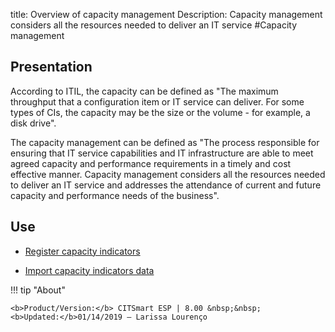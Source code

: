 title: Overview of capacity management
Description: Capacity management considers all the resources needed to deliver an IT service
#Capacity management

Presentation
----------------

According to ITIL, the capacity can be defined as "The maximum throughput that a
configuration item or IT service can deliver. For some types of CIs, the
capacity may be the size or the volume - for example, a disk drive".

The capacity management can be defined as "The process responsible for ensuring
that IT service capabilities and IT infrastructure are able to meet agreed
capacity and performance requirements in a timely and cost effective manner.
Capacity management considers all the resources needed to deliver an IT service
and addresses the attendance of current and future capacity and performance
needs of the business".

Use
-------

- [Register capacity indicators](https://docs-dev.citsmart.com/en/site/citsmart-esp-8/processes/capacity/use/register-capacity-indicators.html)

- [Import capacity indicators data](https://docs-dev.citsmart.com/en/site/citsmart-esp-8/processes/capacity/use/capacity-indicators-data.html)

!!! tip "About"

    <b>Product/Version:</b> CITSmart ESP | 8.00 &nbsp;&nbsp;
    <b>Updated:</b>01/14/2019 – Larissa Lourenço
